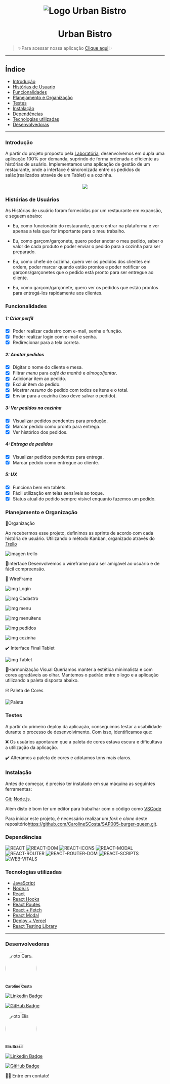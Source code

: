  <h1 align='center'>
 <img  alt='Logo Urban Bistro'  src='src\assets\logo.png' />
 </h1>

# <h1 align="center">Urban Bistro</h1>
>:sparkles:Para acessar nossa aplicação [Clique aqui](urban-bistro.vercel.app/):sparkles:
___
## Índice

- [Introdução](#introdução)
- [Histórias de Usuario](#histórias-de-usuários)
- [Funcionalidades](#funcionalidades)
- [Planejamento e Organização](#planejamento-e-organização)
- [Testes](#testes)
- [Instalação](#instalação)
- [Dependências](#dependências)
- [Tecnologias utilizadas](#tecnologias-utilizadas)
- [Desenvolvedoras](#desenvolvedoras)

---

### Introdução

A partir do projeto proposto pela [Laboratória](https://github.com/Laboratoria/SAP005-burger-queen), desenvolvemos em dupla uma aplicação 100% por demanda, suprindo de forma ordenada e eficiente as histórias de usuário. Implementamos uma aplicação de gestão de um restaurante, onde a interface é sincronizada entre os pedidos do salão(realizados através de um Tablet) e a cozinha.

<h4 align="center">
<img src='https://www.hypeness.com.br/1/2021/02/7d47e737-bela-e-a-fera-comidas.gif' >
</h4>


### Histórias de Usuários

As Histórias de usuário foram fornecidas por um restaurante em expansão, e seguem abaixo:

- Eu, como funcionário do restaurante, quero entrar na plataforma e ver apenas a tela que for importante para o meu trabalho.

- Eu, como garçom/garçonete, quero poder anotar o meu pedido, saber o valor de cada
produto e poder enviar o pedido para a cozinha para ser preparado.

- Eu, como chefe de cozinha, quero ver os pedidos dos clientes em ordem, poder marcar quando estão prontos e poder notificar os garçons/garçonetes que o pedido está pronto para ser entregue ao cliente.

- Eu, como garçom/garçonete, quero ver os pedidos que estão prontos para entregá-los rapidamente aos clientes.

### Funcionalidades

##### 1: Criar perfil

- [x] Poder realizar cadastro com e-mail, senha e função.
- [x] Poder realizar login com e-mail e senha.
- [x] Redirecionar para a tela correta.

##### 2: Anotar pedidos

- [x] Digitar o nome do cliente e mesa.
- [x] Filtrar _menu_ para _café da manhã_ e _almoço/jantar_.
- [x] Adicionar item ao pedido.
- [x] Excluir item do pedido.
- [x] Mostrar _resumo_ do pedido com todos os itens e o total.
- [x] Enviar para a cozinha (isso deve salvar o pedido).

##### 3: Ver pedidos na cozinha

- [x] Visualizar pedidos pendentes para produção.
- [x] Marcar pedido como pronto para entrega.
- [x] Ver histórico dos pedidos.

##### 4: Entrega de pedidos

- [x] Visualizar pedidos pendentes para entrega.
- [x] Marcar pedido como entregue ao cliente.

##### 5: UX

- [x] Funciona bem em tablets.
- [x] Fácil utilização em telas sensíveis ao toque.
- [x] Status atual do pedido sempre visível enquanto fazemos um pedido.

### Planejamento e Organização
📌Organização

Ao recebermos esse projeto, definimos as sprints de acordo com cada história de usuário. Utilizando o método Kanban, organizado através do [Trello](https://trello.com/pt-BR)

![imagen trello](https://github.com/CarolineSCosta/SAP005-burger-queen/blob/main/src/assets/imgs/ubTrello.jpg)

📌Interface
Desenvolvemos o wireframe para ser amigável ao usuário e de fácil compreensão.

📄 WireFrame

![img Login](https://trello-attachments.s3.amazonaws.com/601c549047c64b3dc376bd85/1010x1220/fd38ad852f11f0394bc6f0e897560bc2/login-portrait.png)

![img Cadastro](https://trello-attachments.s3.amazonaws.com/601c549047c64b3dc376bd85/1010x1220/057cc2ee716d360008cf1fae84264d5c/cadastro-portrait.png)

![img menu](https://trello-attachments.s3.amazonaws.com/601c423608a1107589520244/601c549047c64b3dc376bd85/d2bd51f0d76fe59bd49b1ace5e6cdfe9/pedido-menu-landscape.png)

![img menuitens](https://trello-attachments.s3.amazonaws.com/601c423608a1107589520244/601c549047c64b3dc376bd85/e130addd8d3da6627060d2a5a14bf493/pedido-menu-opcoes-landscape.png)

![img pedidos](https://trello-attachments.s3.amazonaws.com/601c423608a1107589520244/601c549047c64b3dc376bd85/41c42ca1c9fb2696d9bcd838a485fcd2/pedido-status-landscape.png)

![img cozinha](https://trello-attachments.s3.amazonaws.com/601c423608a1107589520244/601c549047c64b3dc376bd85/29301c58aff7b5b983d62cf156adc6d1/pedido-status-cozinha-landscape.png)

✔️ Interface Final Tablet

![img Tablet](https://github.com/CarolineSCosta/SAP005-burger-queen/blob/main/src/assets/imgs/ubTabletLogin.jpg)


📌Harmonização Visual
Queríamos manter a estética minimalista e com cores agradáveis ao olhar. Mantemos o padrão entre o logo e a aplicação utilizando a paleta disposta abaixo.

☑️ Paleta de Cores

![Paleta](https://trello-attachments.s3.amazonaws.com/601c423608a1107589520244/601c550785833f2f8c4e9800/cd001c684e990df6706e9906e4ca5a8b/AdobeColor-burguer-queen.jpeg)


### Testes

A partir do primeiro deploy da aplicação, conseguimos testar a usabilidade durante o processo de desenvolvimento. Com isso, identificamos que:

❌ Os usuários apontaram que a paleta de cores estava escura e dificultava a utilização da aplicação.

✔️ Alteramos a paleta de cores e adotamos tons mais claros.


### Instalação

Antes de começar, é preciso ter instalado em sua máquina as seguintes ferramentas:

[Git](https://git-scm.com);
[Node.js](https://nodejs.org/en/).

Além disto é bom ter um editor para trabalhar com o código como [VSCode](https://code.visualstudio.com/)

Para iniciar este projeto, é necessário realizar um _fork_ e _clone_ deste repositório<https://github.com/CarolineSCosta/SAP005-burger-queen.git>.

### Dependências

![REACT](https://img.shields.io/badge/REACT-17.0.1-brightgreen)
![REACT-DOM](https://img.shields.io/badge/REACT--DOM-17.0.1-brightgreen)
![REACT-ICONS](https://img.shields.io/badge/REACT--ICONS-4.2.0-brightgreen)
![REACT-MODAL](https://img.shields.io/badge/REACT--MODAL-3.12.1-brightgreen)
![REACT-ROUTER](https://img.shields.io/badge/REACT--ROUTER-5.2.0-brightgreen)
![REACT-ROUTER-DOM](https://img.shields.io/badge/REACT--ROUTER--DOM-5.2.0-brightgreen)
![REACT-SCRIPTS](https://img.shields.io/badge/REACT--SCRIPTS-4.0.2-brightgreen)
![WEB-VITALS](https://img.shields.io/badge/WEB--VITALS-1.1.0-green)


### Tecnologias utilizadas

- [JavaScript](https://developer.mozilla.org/pt-BR/docs/Web/JavaScript)
- [Node.js](https://nodejs.org/en/)
- [React](https://pt-br.reactjs.org/)
- [React Hooks](https://reactjs.org/docs/hooks-intro.html)
- [React Routes](https://reactrouter.com/web/guides/quick-start)
- [React + Fetch](https://jasonwatmore.com/post/2020/02/01/react-fetch-http-post-request-examples)
- [React Modal](https://www.npmjs.com/package/react-modal)
- [Deploy + Vercel](https://vercel.com/dashboard)
- [React Testing Library](https://testing-library.com/docs/react-testing-library/intro/)

---

### Desenvolvedoras


 <img style="border-radius: 50%;" src="https://trello-members.s3.amazonaws.com/5761c7f01e4799bd615d27c4/77a78139f98bf137e41f9733b34227bb/original.png" width="100px;" alt="Foto Carol"/>
 <br />
 <sub><b>Caroline Costa</b></sub>

 [![Linkedin Badge](https://img.shields.io/badge/-Carol-blue?style=flat-square&logo=Linkedin&logoColor=white&link=https://www.linkedin.com/in/carolinescosta/)](https://www.linkedin.com/in/carolinescosta/) 

 [![GitHub Badge](https://img.shields.io/github/followers/CarolineSCosta?label=Carol&style=social)](https://github.com/CarolineSCosta)


 <img  style="border-radius: 50%;" src="https://trello-members.s3.amazonaws.com/5f2016fa61b72f2f43291e33/014299053b1f879e01fd511b01695e77/original.png" width="100px;" alt="Foto Elis"/>
 <br />
 <sub><b>Elis Brasil</b></sub> 

 [![Linkedin Badge](https://img.shields.io/badge/-Elis-blue?style=flat-square&logo=Linkedin&logoColor=white&link=https://www.linkedin.com/in/brasil-elis/)](https://www.linkedin.com/in/brasil-elis/) 

 [![GitHub Badge](https://img.shields.io/github/followers/Elis-ctrl?label=Elis&style=social)](https://github.com/Elis-ctrl)

👋🏽 Entre em contato!